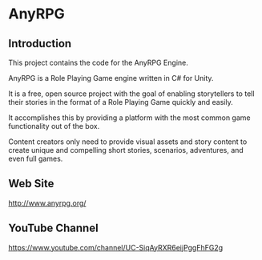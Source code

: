 # AnyRPG

## Introduction

This project contains the code for the AnyRPG Engine.

AnyRPG is a Role Playing Game engine written in C# for Unity.

It is a free, open source project with the goal of enabling storytellers to tell their stories in the format of a Role Playing Game quickly and easily.

It accomplishes this by providing a platform with the most common game functionality out of the box.

Content creators only need to provide visual assets and story content to create unique and compelling short stories, scenarios, adventures, and even full games.

## Web Site

http://www.anyrpg.org/

## YouTube Channel

https://www.youtube.com/channel/UC-SiqAyRXR6eijPggFhFG2g